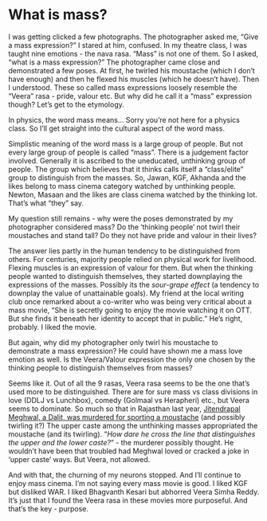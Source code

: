 # What is mass?

I was getting clicked a few photographs. The photographer asked me, “Give a mass expression?” I stared at him, confused. In my theatre class, I was taught nine emotions - the nava rasa. “Mass” is not one of them. So I asked, “what is a mass expression?” The photographer came close and demonstrated a few poses. At first, he twirled his moustache (which I don’t have enough) and then he flexed his muscles (which he doesn’t have). Then I understood. These so called mass expressions loosely resemble the “Veera” rasa - pride, valour etc. But why did he call it a “mass” expression though? Let’s get to the etymology.

In physics, the word mass means… Sorry you’re not here for a physics class. So I’ll get straight into the cultural aspect of the word mass. 

Simplistic meaning of the word mass is a large group of people. But not every large group of people is called “mass”. There is a judgement factor involved. Generally it is ascribed to the uneducated, unthinking group of people. The group which believes that it thinks calls itself a “class/elite” group to distinguish from the masses. So, Jawan, KGF, Akhanda and the likes belong to mass cinema category watched by unthinking people. Newton, Masaan and the likes are class cinema watched by the thinking lot. That’s what “they” say.

My question still remains - why were the poses demonstrated by my photographer considered mass? Do the ‘thinking people’ not twirl their moustaches and stand tall? Do they not have pride and valour in their lives? 

The answer lies partly in the human tendency to be distinguished from others. For centuries, majority people relied on physical work for livelihood. Flexing muscles is an expression of valour for them. But when the thinking people wanted to distinguish themselves, they started downplaying the expressions of the masses. Possibly its the *sour-grape effect* (a tendency to downplay the value of unattainable goals). My friend at the local writing club once remarked about a co-writer who was being very critical about a mass movie, “She is secretly going to enjoy the movie watching it on OTT. But she finds it beneath her identity to accept that in public.” He’s right, probably. I liked the movie.

But again, why did my photographer only twirl his moustache to demonstrate a mass expression? He could have shown me a mass love emotion as well. Is the Veera/Valour expression the only one chosen by the thinking people to distinguish themselves from masses?

Seems like it. Out of all the 9 rasas, Veera rasa seems to be the one that’s used more to be distinguished. There are for sure mass vs class divisions in love (DDLJ vs Lunchbox), comedy (Golmaal vs Herapheri) etc., but Veera seems to dominate. So much so that in Rajasthan last year, [Jitendrapal Meghwal, a Dalit, was murdered for sporting a moustache](https://www.opindia.com/2022/03/rajasthan-dalit-man-jitendrapal-meghwal-killed-for-his-stylish-moustache/) (and possibly twirling it?) The upper caste among the unthinking masses appropriated the moustache (and its twirling). “*How dare he cross the line that distinguishes the upper and the lower caste?*” - the murderer possibly thought. He wouldn’t have been that troubled had Meghwal loved or cracked a joke in ‘upper caste’ ways. But Veera, not allowed.

And with that, the churning of my neurons stopped. And I’ll continue to enjoy mass cinema. I’m not saying every mass movie is good. I liked KGF but disliked WAR. I liked Bhagvanth Kesari but abhorred Veera Simha Reddy. It’s just that I found the Veera rasa in these movies more purposeful. And that’s the key - purpose.